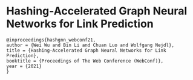 # Hashing-Accelerated Graph Neural Networks for Link Prediction

```
@inproceedings{hashgnn_webconf21,
author = {Wei Wu and Bin Li and Chuan Luo and Wolfgang Nejdl},
title = {Hashing-Accelerated Graph Neural Networks for Link Prediction},
booktitle = {Proceedings of The Web Conference (WebConf)},
year = {2021}
}
```